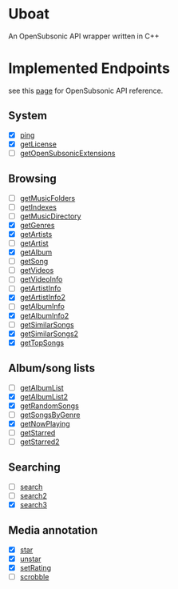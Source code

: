 # Uboat
An OpenSubsonic API wrapper written in C++

# Implemented Endpoints
see this [page](https://opensubsonic.netlify.app/docs/opensubsonic-api/) for OpenSubsonic API reference.

## System
- [x] [ping](https://opensubsonic.netlify.app/docs/endpoints/ping/)
- [x] [getLicense](https://opensubsonic.netlify.app/docs/endpoints/getlicense/)
- [ ] [getOpenSubsonicExtensions](https://opensubsonic.netlify.app/docs/endpoints/getopensubsonicextensions/)
## Browsing
- [ ] [getMusicFolders](https://opensubsonic.netlify.app/docs/endpoints/getmusicfolders/)
- [ ] [getIndexes](https://opensubsonic.netlify.app/docs/endpoints/getindexes/)
- [ ] [getMusicDirectory](https://opensubsonic.netlify.app/docs/endpoints/getmusicdirectory/)
- [x] [getGenres](https://opensubsonic.netlify.app/docs/endpoints/getgenres/)
- [x] [getArtists](https://opensubsonic.netlify.app/docs/endpoints/getartists/)
- [ ] [getArtist](https://opensubsonic.netlify.app/docs/endpoints/getartist/)
- [x] [getAlbum](https://opensubsonic.netlify.app/docs/endpoints/getalbum/)
- [ ] [getSong](https://opensubsonic.netlify.app/docs/endpoints/getsong/)
- [ ] [getVideos](https://opensubsonic.netlify.app/docs/endpoints/getvideos/)
- [ ] [getVideoInfo](https://opensubsonic.netlify.app/docs/endpoints/getvideoinfo/)
- [ ] [getArtistInfo](https://opensubsonic.netlify.app/docs/endpoints/getartistinfo/)
- [x] [getArtistInfo2](https://opensubsonic.netlify.app/docs/endpoints/getartistinfo2/)
- [ ] [getAlbumInfo](https://opensubsonic.netlify.app/docs/endpoints/getalbuminfo/)
- [x] [getAlbumInfo2](https://opensubsonic.netlify.app/docs/endpoints/getalbuminfo2/)
- [ ] [getSimilarSongs](https://opensubsonic.netlify.app/docs/endpoints/getsimilarsongs/)
- [x] [getSimilarSongs2](https://opensubsonic.netlify.app/docs/endpoints/getsimilarsongs2/)
- [x] [getTopSongs](https://opensubsonic.netlify.app/docs/endpoints/gettopsongs/)
## Album/song lists
- [ ] [getAlbumList](https://opensubsonic.netlify.app/docs/endpoints/getalbumlist/)
- [x] [getAlbumList2](https://opensubsonic.netlify.app/docs/endpoints/getalbumlist2/)
- [x] [getRandomSongs](https://opensubsonic.netlify.app/docs/endpoints/getrandomsongs/)
- [ ] [getSongsByGenre](https://opensubsonic.netlify.app/docs/endpoints/getsongsbygenre/)
- [x] [getNowPlaying](https://opensubsonic.netlify.app/docs/endpoints/getnowplaying/)
- [ ] [getStarred](https://opensubsonic.netlify.app/docs/endpoints/getstarred/)
- [ ] [getStarred2](https://opensubsonic.netlify.app/docs/endpoints/getstarred2/)
## Searching
- [ ] [search](https://opensubsonic.netlify.app/docs/endpoints/search/)
- [ ] [search2](https://opensubsonic.netlify.app/docs/endpoints/search2/)
- [x] [search3](https://opensubsonic.netlify.app/docs/endpoints/search3/)
## Media annotation
- [x] [star](https://opensubsonic.netlify.app/docs/endpoints/star/)
- [x] [unstar](https://opensubsonic.netlify.app/docs/endpoints/unstar/)
- [x] [setRating](https://opensubsonic.netlify.app/docs/endpoints/setrating/)
- [ ] [scrobble](https://opensubsonic.netlify.app/docs/endpoints/scrobble/)
